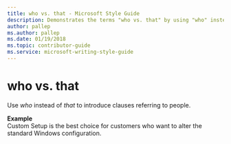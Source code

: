 ```yaml
---
title: who vs. that - Microsoft Style Guide
description: Demonstrates the terms "who vs. that" by using "who" instead of "that" to introduce clauses referring to people with a Custom Setup example.
author: pallep
ms.author: pallep
ms.date: 01/19/2018
ms.topic: contributor-guide
ms.service: microsoft-writing-style-guide
---
```


# who vs. that

Use *who* instead of *that* to introduce clauses referring to people.

**Example**  
Custom Setup is the best choice for customers who want to alter the standard Windows configuration.

